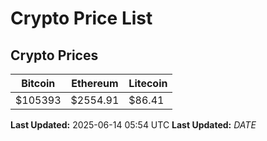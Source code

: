 # Crypto Price List

## Crypto Prices
| Bitcoin | Ethereum | Litecoin |
| ------- | -------- | -------- |
| $105393 | $2554.91 | $86.41 |
**Last Updated:** 2025-06-14 05:54 UTC
**Last Updated:** $DATE$
